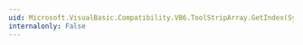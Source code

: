 ```yaml
---
uid: Microsoft.VisualBasic.Compatibility.VB6.ToolStripArray.GetIndex(System.Windows.Forms.ToolStrip)
internalonly: False
---
```

